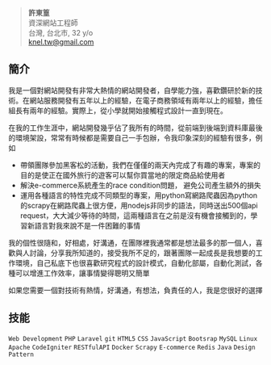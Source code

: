 
> __許東篁__  
> 資深網站工程師  
> 台灣, 台北市, 32 y/o  
> [knel.tw@gmail.com](knel.tw@gmail.com)  

## 簡介
我是一個對網站開發有非常大熱情的網站開發者，自學能力強，喜歡鑽研於新的技術。在網站服務開發有五年以上的經驗，在電子商務領域有兩年以上的經驗，擔任組長有兩年的經驗。實際上，從小學就開始接觸程式設計一直到現在。

在我的工作生涯中，網站開發幾乎佔了我所有的時間，從前端到後端到資料庫最後的環境架設，常常有時候都是需要自己一手包辦，令我印象深刻的經驗有很多，例如
* 帶領團隊參加黑客松的活動，我們在僅僅的兩天內完成了有趣的專案，專案的目的是使正在國外旅行的遊客可以幫你買當地的限定商品給使用者
* 解決e-commerce系統產生的race condition問題， 避免公司產生額外的損失
* 運用各種語言的特性完成不同類型的專案，用python寫網路爬蟲因為python的scrapy在網路爬蟲上很方便，用nodejs非同步的語法，同時送出500個api request，大大減少等待的時間，這兩種語言在之前是沒有機會接觸到的，學習新語言對我來說不是一件困難的事情

我的個性很隨和，好相處，好溝通，在團隊裡我通常都是想法最多的那一個人，喜歡與人討論，分享我所知道的，接受我所不足的，跟著團隊一起成長是我想要的工作環境，自己私底下也很喜歡研究程式的設計模式，自動化部屬，自動化測試，各種可以增進工作效率，讓事情變得聰明又簡單

如果您需要一個對技術有熱情，好溝通，有想法，負責任的人，我是您很好的選擇

## 技能
`Web Development` `PHP` `Laravel` `git` `HTML5` `CSS` `JavaScript` `Bootsrap` `MySQL` `Linux` `Apache` `CodeIgniter` `RESTfulAPI` `Docker` `Scrapy` `E-commerce` `Redis` `Java` `Design Pattern`